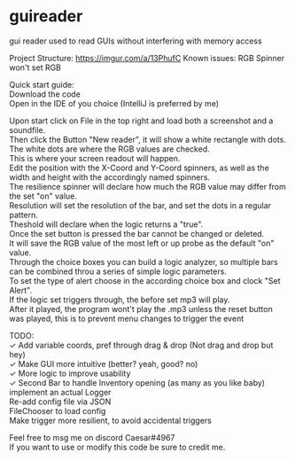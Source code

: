 # guireader
gui reader used to read GUIs without interfering with memory access  

Project Structure:
https://imgur.com/a/13PhufC
Known issues:
RGB Spinner won't set RGB


Quick start guide:  
Download the code  
Open in the IDE of you choice (IntelliJ is preferred by me)  

Upon start click on File in the top right and load both a screenshot and a soundfile.  
Then click the Button "New reader", it will show a white rectangle with dots.  
The white dots are where the RGB values are checked.  
This is where your screen readout will happen.  
Edit the position with the X-Coord and Y-Coord spinners, as well as the width and height with the accordingly named spinners.  
The resilience spinner will declare how much the RGB value may differ from the set "on" value.  
Resolution will set the resolution of the bar, and set the dots in a regular pattern.  
Theshold will declare when the logic returns a "true".  
Once the set button is pressed the bar cannot be changed or deleted.  
It will save the RGB value of the most left or up probe as the default "on" value.  
Through the choice boxes you can build a logic analyzer, so multiple bars can be combined throu a series of simple logic parameters.  
To set the type of alert choose in the according choice box and clock "Set Alert".  
If the logic set triggers through, the before set mp3 will play.  
After it played, the program wont't play the .mp3 unless the reset button was played, this is to prevent menu changes to trigger the event  


TODO:  
✓ Add variable coords, pref through drag & drop  (Not drag and drop but hey)  
✓ Make GUI more intuitive  (better? yeah, good? no)  
✓ More logic to improve usability    
✓ Second Bar to handle Inventory opening  (as many as you like baby)  
implement an actual Logger  
Re-add config file via JSON    
FileChooser to load config  
Make trigger more resilient, to avoid accidental triggers  

Feel free to msg me on discord Caesar#4967  
If you want to use or modify this code be sure to credit me.
